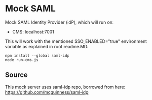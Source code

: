 # Mock SAML
Mock SAML Identity Provider (idP), which will run on:
* CMS: localhost:7001

This will work with the mentioned SSO_ENABLED="true" environment variable as 
explained in root readme.MD.
```
npm install --global saml-idp
node run-cms.js
```

## Source
This mock server uses saml-idp repo, borrowed from here: https://github.com/mcguinness/saml-idp
